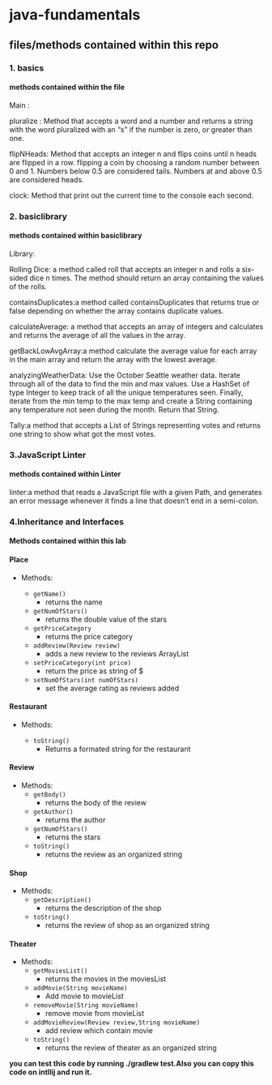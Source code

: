 # java-fundamentals

## files/methods contained within this repo

### 1. basics

#### methods contained within the file

Main :

pluralize : Method that accepts a word and a number and returns a string with the word pluralized with an “s” if the number is zero, or greater than one.

flipNHeads: Method that accepts an integer n and flips coins until n heads are flipped in a row. flipping a coin by choosing a random number between 0 and 1. Numbers below 0.5 are considered tails. Numbers at and above 0.5 are considered heads.

clock: Method that print out the current time to the console each second.

### 2. basiclibrary

#### methods contained within basiclibrary

Library:

Rolling Dice: a method called roll that accepts an integer n and rolls a six-sided dice n times. The method should return an array containing the values of the rolls.

containsDuplicates:a method called containsDuplicates that returns true or false depending on whether the array contains duplicate values.

calculateAverage: a method that accepts an array of integers and calculates and returns the average of all the values in the array.

getBackLowAvgArray:a method calculate the average value for each array in the main array and return the array with the lowest average.

analyzingWeatherData:
Use the October Seattle weather data. Iterate through all of the data to find the min and max values. Use a HashSet of type Integer to keep track of all the unique temperatures seen. Finally, iterate from the min temp to the max temp and create a String containing any temperature not seen during the month. Return that String.

Tally:a method that accepts a List of Strings representing votes and returns one string to show what got the most votes.

### 3.JavaScript Linter

#### methods contained within Linter

linter:a method that reads a JavaScript file with a given Path, and generates an error message whenever it finds a line that doesn’t end in a semi-colon.

### 4.Inheritance and Interfaces

#### Methods contained within this lab

#### **Place**

* Methods:

  * `getName()`
    * returns the name
  * `getNumOfStars()`
    * returns the double value of the stars
  * `getPriceCategory`
    * returns the price category
  * `addReview(Review review)`
    * adds a new review to the reviews ArrayList
  * `setPriceCategory(int price)`
    * return the price as string of $
  * `setNumOfStars(int numOfStars)`
    * set the average rating as reviews added

#### **Restaurant**

* Methods:
  
  * `toString()`
    * Returns a formated string for the restaurant

#### **Review**

* Methods:
  * `getBody()`
    * returns the body of the review
  * `getAuthor()`
    * returns the author
  * `getNumOfStars()`
    * returns the stars
  * `toString()`
    * returns the review as an organized string

#### **Shop**

* Methods:
  * `getDescription()`
    * returns the description of the shop
  * `toString()`
    * returns the review of shop as an organized string

#### **Theater**

* Methods:
  * `getMoviesList()`
    * returns the movies in the moviesList
  * `addMovie(String movieName)`
    * Add movie to movieList
  * `removeMovie(String movieName)`
    * remove movie from movieList
  * `addMovieReview(Review review,String movieName)`
    * add review which contain movie
  * `toString()`
    * returns the review of theater as an organized string

**you can test this code by running ./gradlew test.Also you can copy this code on intllij and run it.**
